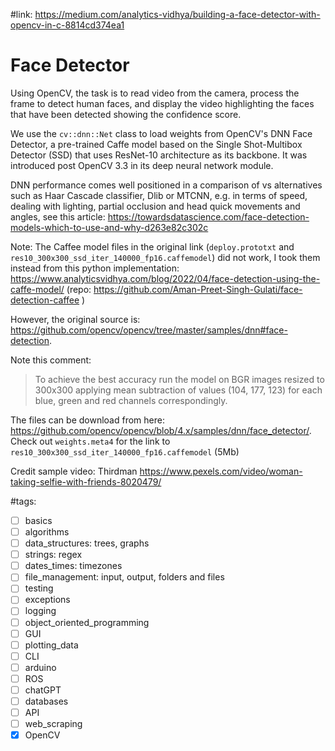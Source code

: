 #link: https://medium.com/analytics-vidhya/building-a-face-detector-with-opencv-in-c-8814cd374ea1

# Face Detector
Using OpenCV, the task is to read video from the camera, process the frame to detect human faces, and display the video highlighting the faces that have been detected showing the confidence score. 

We use the `cv::dnn::Net` class to load weights from OpenCV's DNN Face Detector, a pre-trained Caffe model based on the Single Shot-Multibox Detector (SSD) that uses ResNet-10 architecture as its backbone. It was introduced post OpenCV 3.3 in its deep neural network module. 

DNN performance comes well positioned in a comparison of vs alternatives such as Haar Cascade classifier, Dlib or MTCNN, e.g. in terms of speed, dealing with lighting, partial occlusion and head quick movements and angles, see this article: https://towardsdatascience.com/face-detection-models-which-to-use-and-why-d263e82c302c 

Note: The Caffee model files in the original link (`deploy.prototxt` and `res10_300x300_ssd_iter_140000_fp16.caffemodel`) did not work, I took them instead from this python implementation: https://www.analyticsvidhya.com/blog/2022/04/face-detection-using-the-caffe-model/ (repo: https://github.com/Aman-Preet-Singh-Gulati/face-detection-caffee )

However, the original source is: https://github.com/opencv/opencv/tree/master/samples/dnn#face-detection. 

Note this comment:

> To achieve the best accuracy run the model on BGR images resized to 300x300 applying mean subtraction of values (104, 177, 123) for each blue, green and red channels correspondingly.
>

The files can be download from here: https://github.com/opencv/opencv/blob/4.x/samples/dnn/face_detector/. Check out `weights.meta4` for the link to `res10_300x300_ssd_iter_140000_fp16.caffemodel` (5Mb)

Credit sample video: Thirdman https://www.pexels.com/video/woman-taking-selfie-with-friends-8020479/

#tags: 

- [ ] basics
- [ ] algorithms
- [ ] data_structures: trees, graphs
- [ ] strings: regex
- [ ] dates_times: timezones
- [ ] file_management: input, output, folders and files
- [ ] testing
- [ ] exceptions
- [ ] logging
- [ ] object_oriented_programming
- [ ] GUI
- [ ] plotting_data
- [ ] CLI
- [ ] arduino
- [ ] ROS
- [ ] chatGPT
- [ ] databases
- [ ] API
- [ ] web_scraping
- [x] OpenCV